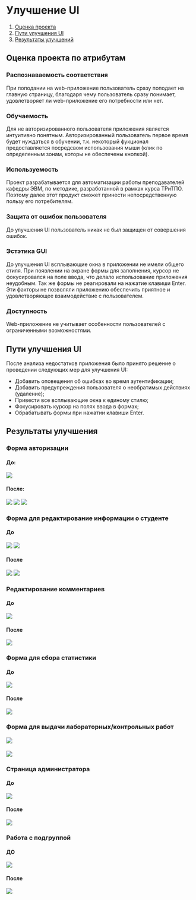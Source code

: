 # Улучшение UI
1. [Оценка проекта](#atr)
2. [Пути улучшения UI](#vais)
3. [Результаты улучшений](#res)
 
<a name="atr"/>
 
## Оценка проекта по атрибутам
### Распознаваемость соответствия
При поподании на web-приложение пользователь сразу поподает на главную страницу, благодаря чему пользователь сразу понимает, удовлетворяет ли web-приложение его потребности или нет.
### Обучаемость
Для не авторизированного пользователя приложения является интуитивно понятным. Авторизированный пользователь первое время будет нуждаться в обучении, т.к. некоторый фукционал предоставляется посредсвом использования мыши (клик по определенным зонам, которы не обеспечены кнопкой).
### Используемость
Проект разрабатывается для автоматизации работы преподавателей кафедры ЭВМ, по методике, разработанной в рамках курса ТРиТПО. Поэтому далее этот продукт сможет принести непосредственную пользу его потребителям.
### Защита от ошибок пользователя
До улучшения UI пользователь никак не был защищен от совершения ошибок.
### Эстэтика GUI
До улучшения UI всплывающие окна в приложении не имели общего стиля. При появлении на экране формы для заполнения, курсор не фокусировался на поле ввода, что делало использование приложения неудобным. Так же формы не реагировали на нажатие клавиши Enter. Эти факторы не позволяли приложению обеспечить приятное и удовлетворяющее взаимодействие с пользователем.
### Доступность
Web-приложение не учитывает особенности пользователей с ограниченными возможностями.

<a name="vais"/>

## Пути улучшения UI
После анализа недостатков приложения было принято решение о проведении следующих мер для улучшения UI:
- Добавить оповещения об ошибках во время аутентификации;
- Добавить предупреждения пользователя о необратимых действиях (удаление);
- Привести все всплывающие окна к единому стилю;
- Фокусировать курсор на полях ввода в формах;
- Обрабатывать формы при нажатии клавиши Enter.

<a name="res"/>

## Результаты улучшения
### Форма авторизации
#### До:

![](https://github.com/Andrlis/Review-Assistant/blob/master/doc/resource/lr6/lr6_authorization_before.png)

#### После:

  ![](https://github.com/Andrlis/Review-Assistant/blob/master/doc/resource/lr6/lr6_authorization_after.png)
![](https://github.com/Andrlis/Review-Assistant/blob/master/doc/resource/lr6/lr6_authorization_after1.png)
![](https://github.com/Andrlis/Review-Assistant/blob/master/doc/resource/lr6/lr6_authorization_after2.png)

### Форма для редактирование информации о студенте
#### До

![](https://github.com/Andrlis/Review-Assistant/blob/master/doc/resource/lr6/lr6_add_student.png)
![](https://github.com/Andrlis/Review-Assistant/blob/master/doc/resource/lr6/lr6_delete_student_defore.png)

#### После

![](https://github.com/Andrlis/Review-Assistant/blob/master/doc/resource/lr6/lr6_add_student_after.png)
![](https://github.com/Andrlis/Review-Assistant/blob/master/doc/resource/lr6/lr6_delete_student_after.png)

### Редактирование комментариев
#### До

![](https://github.com/Andrlis/Review-Assistant/blob/master/doc/resource/lr6/lr6_lab_commant_before.png)

#### После

![](https://github.com/Andrlis/Review-Assistant/blob/master/doc/resource/lr6/lr6_lab_commanr_after.png)

### Форма для сбора статистики
#### До

![](https://github.com/Andrlis/Review-Assistant/blob/master/doc/resource/lr6/lr6_statistics_before.png)

#### После

![](https://github.com/Andrlis/Review-Assistant/blob/master/doc/resource/lr6/lr6_stats_after.png)

### Форма для выдачи лабораторных/контрольных работ
####

![](https://github.com/Andrlis/Review-Assistant/blob/master/doc/resource/lr6/lr6_add_lab_test_before.png )

####

![](https://github.com/Andrlis/Review-Assistant/blob/master/doc/resource/lr6/lr6_add_lab_test_after.png)

### Страница администратора
#### До

![](https://github.com/Andrlis/Review-Assistant/blob/master/doc/resource/lr6/lr6_group_before.png)

#### После

![](https://github.com/Andrlis/Review-Assistant/blob/master/doc/resource/lr6/lr6_group_after.png)

### Работа с подгруппой 
#### ДО

![](https://github.com/Andrlis/Review-Assistant/blob/master/doc/resource/lr6/lr6_subgroup_before.png)

#### После

![](https://github.com/Andrlis/Review-Assistant/blob/master/doc/resource/lr6/lr6_subgroup_after.png)
